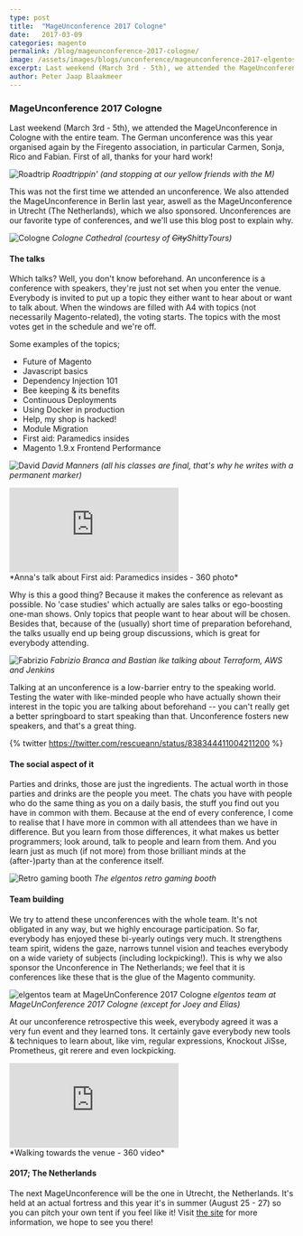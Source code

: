 ```yaml
---
type: post
title:  "MageUnconference 2017 Cologne"
date:   2017-03-09
categories: magento
permalink: /blog/mageunconference-2017-cologne/
image: /assets/images/blogs/unconference/mageunconference-2017-elgentos-team.jpg
excerpt: Last weekend (March 3rd - 5th), we attended the MageUnconference in Cologne with the entire team, and boy was it fun!
author: Peter Jaap Blaakmeer
---
```

### MageUnconference 2017 Cologne

Last weekend (March 3rd - 5th), we attended the MageUnconference in Cologne with the entire team. The German unconference was this year organised again by the Firegento association, in particular Carmen, Sonja, Rico and Fabian. First of all, thanks for your hard work!

![Roadtrip](../../assets/images/blogs/unconference/roadtrip.jpg "Roadtrip")
*Roadtrippin' (and stopping at our yellow friends with the M)*

This was not the first time we attended an unconference. We also attended the MageUnconference in Berlin last year, aswell as the MageUnconference in Utrecht (The Netherlands), which we also sponsored. Unconferences are our favorite type of conferences, and we'll use this blog post to explain why.

![Cologne](../../assets/images/blogs/unconference/cologne.jpg "Cologne")
*Cologne Cathedral (courtesy of ~~City~~ShittyTours)*

#### The talks
Which talks? Well, you don't know beforehand. An unconference is a conference with speakers, they're just not set when you enter the venue. Everybody is invited to put up a topic they either want to hear about or want to talk about. When the windows are filled with A4 with topics (not necessarily Magento-related), the voting starts. The topics with the most votes get in the schedule and we're off.

Some examples of the topics;
- Future of Magento
- Javascript basics
- Dependency Injection 101
- Bee keeping & its benefits
- Continuous Deployments
- Using Docker in production
- Help, my shop is hacked!
- Module Migration
- First aid: Paramedics insides
- Magento 1.9.x Frontend Performance

![David](../../assets/images/blogs/unconference/david.jpg "David")
*David Manners (all his classes are final, that's why he writes with a permanent marker)*

<div class="video-wrapper">
<iframe src="https://gallery.giroptic.com/play/udtleqMhLoD4I?full" frameborder="0" allowfullscreen></iframe>
</div>
*Anna's talk about First aid: Paramedics insides - 360 photo*

Why is this a good thing? Because it makes the conference as relevant as possible. No 'case studies' which actually are sales talks or ego-boosting one-man shows. Only topics that people want to hear about will be chosen. Besides that, because of the (usually) short time of preparation beforehand, the talks usually end up being group discussions, which is great for everybody attending.

![Fabrizio](../../assets/images/blogs/unconference/fabrizio.jpg "Fabrizio")
*Fabrizio Branca and Bastian Ike talking about Terraform, AWS and Jenkins*

Talking at an unconference is a low-barrier entry to the speaking world. Testing the water with like-minded people who have actually shown their interest in the topic you are talking about beforehand -- you can't really get a better springboard to start speaking than that. Unconference fosters new speakers, and that's a great thing.

{% twitter https://twitter.com/rescueann/status/838344411004211200 %}

#### The social aspect of it
Parties and drinks, those are just the ingredients. The actual worth in those parties and drinks are the people you meet. The chats you have with people who do the same thing as you on a daily basis, the stuff you find out you have in common with them. Because at the end of every conference, I come to realise that I have more in common with all attendees than we have in difference. But you learn from those differences, it what makes us better programmers; look around, talk to people and learn from them. And you learn just as much (if not more) from those brilliant minds at the (after-)party than at the conference itself.

![Retro gaming booth](../../assets/images/blogs/unconference/retro.jpg "Retro gaming booth")
*The elgentos retro gaming booth*

#### Team building
We try to attend these unconferences with the whole team. It's not obligated in any way, but we highly encourage participation. So far, everybody has enjoyed these bi-yearly outings very much. It strengthens team spirit, widens the gaze, narrows tunnel vision and teaches everybody on a wide variety of subjects (including lockpicking!). This is why we also sponsor the Unconference in The Netherlands; we feel that it is conferences like these that is the glue of the Magento community.

![elgentos team at MageUnConference 2017 Cologne](../../assets/images/blogs/unconference/mageunconference-2017-elgentos-team.jpg "elgentos team at MageUnConference 2017 Cologne")
*elgentos team at MageUnConference 2017 Cologne (except for Joey and Elias)*

At our unconference retrospective this week, everybody agreed it was a very fun event and they learned tons. It certainly gave everybody new tools & techniques to learn about, like vim, regular expressions, Knockout JiSse, Prometheus, git rerere and even lockpicking.

<div class="video-wrapper">
<iframe src="https://gallery.giroptic.com/play/dULyL3SpTn5i8?full" frameborder="0" allowfullscreen></iframe>
</div>
*Walking towards the venue - 360 video*

#### 2017; The Netherlands
The next MageUnconference will be the one in Utrecht, the Netherlands. It's held at an actual fortress and this year it's in summer (August 25 - 27) so you can pitch your own tent if you feel like it! Visit [the site](http://nl.mageuc.org/) for more information, we hope to see you there!